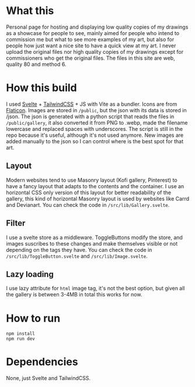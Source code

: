 # What this

Personal page for hosting and displaying low quality copies of my drawings as a showcase for people to see, mainly aimed for people who intend to commission me but what to see more examples of my art, but also for people how just want a nice site to have a quick view at my art. I never upload the original files nor high quality copies of my drawings except for commissioners who get the original files. The files in this site are web, quality 80 and method 6.

# How this build

I used [Svelte](https://svelte.dev) + [TailwindCSS](https://tailwindcss.com) + JS with Vite as a bundler. Icons are from [Flaticon](https://www.flaticon.com/). Images are stored in ``/public``, but the json with its data is stored in /json. The json is generated with a python script that reads the files in ``/public/gallery``, it also converted it from PNG to .webp, made the filename lowercase and replaced spaces with underscores. The script is still in the repo because it's useful, although it's not used anymore. New images are added manually to the json so I can control where is the best spot for that art.

## Layout

Modern websites tend to use Masonry layout (Kofi gallery, Pinterest) to have a fancy layout that adapts to the contents and the container. I use an horizontal CSS only version of this layout for better readability of the gallery, this kind of horizontal Masonry layout is used by websites like Carrd and Devianart. You can check the code in ``/src/lib/Gallery.svelte``.

## Filter

I use a svelte store as a middleware. ToggleButtons modify the store, and images suscribes to these changes and make themselves visible or not depending on the tags they have. You can check the code in ``/src/lib/ToggleButton.svelte`` and ``/src/lib/Image.svelte``.

## Lazy loading

I use lazy attribute for ``html`` image tag, it's not the best option, but given all the gallery is between 3-4MB in total this works for now.

# How to run

```
npm install
npm run dev
```

# Dependencies

None, just Svelte and TailwindCSS.